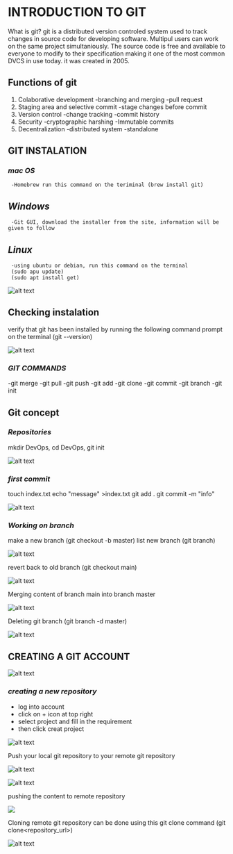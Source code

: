 # INTRODUCTION TO GIT

What is git? git is a distributed version controled system used to track changes in source code for developing software. Multipul users can work on the same project simultaniously. The source code is free and available to everyone to modify to their specification making it one of the most common DVCS in use today. it was created in 2005.

## Functions of git

1) Colaborative development
    -branching and merging
    -pull request
2) Staging area and selective commit
    -stage changes before commit
3) Version control
    -change tracking
    -commit history
4) Security
    -cryptographic harshing
    -Immutable commits
5) Decentralization
    -distributed system
    -standalone

## GIT INSTALATION            

### *mac OS*
     -Homebrew run this command on the teriminal (brew install git)
## *Windows*
     -Git GUI, download the installer from the site, information will be given to follow
## *Linux*
     -using ubuntu or debian, run this command on the terminal
     (sudo apu update)
     (sudo apt install get)

![alt text](msedge_7d9k7NNvhM.png)

## Checking instalation
verify that git has been installed by running the following command prompt on the terminal (git --version)

![alt text](Code_wndFCeukMn.png)

### *GIT COMMANDS*
  -git merge
  -git pull
  -git push
  -git add
  -git clone
  -git commit
  -git branch
  -git init

## Git concept

 ### *Repositories*
 mkdir DevOps, cd DevOps, git init

 ![alt text](mintty_pCFRhNy97l.png)

 ### *first commit*
  touch index.txt
  echo "message" >index.txt
  git add .
  git commit -m "info"

  ![alt text](msedge_DZhdNAq4oM.png)

 ### *Working on branch*
 make a new branch (git checkout -b master)
 list new branch (git branch)

 ![alt text](ShareX_4S8D0OJTYc.png)

 revert back to old branch (git checkout main)

 ![alt text](mintty_pIxtIY6mmx.png)

 Merging content of branch main into branch master

 ![alt text](mintty_eB5YWqZOI0.png)

 Deleting git branch (git branch -d master)

 ![alt text](mintty_Y3y5DmVNH1.png)

 ## CREATING A GIT ACCOUNT

 ![alt text](msedge_HWpi7n5QJc.png)

 ### *creating a new repository*
  - log into account
  - click on + icon at top right
  - select project and fill in the requirement
  - then click creat project

 ![alt text](msedge_WqjDfWefe2.png)

 Push your local git repository to your remote git repository

 ![alt text](msedge_zqmdFaMyDq.png)

 ![alt text](dCjHFnW.png)

 pushing the content to remote repository
 
![](mintty_P0RpopOB5p.png)

 Cloning remote git repository can be done using this git clone command (git clone<repository_url>)

![alt text](Code_Dnsa8Hd4tN.png)
